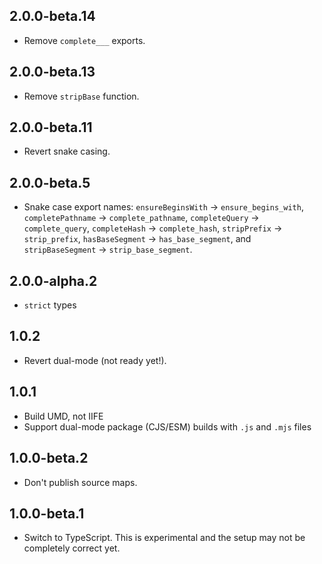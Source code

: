 ## 2.0.0-beta.14

- Remove `complete___` exports.

## 2.0.0-beta.13

- Remove `stripBase` function.

## 2.0.0-beta.11

- Revert snake casing.

## 2.0.0-beta.5

- Snake case export names: `ensureBeginsWith` -> `ensure_begins_with`, `completePathname` -> `complete_pathname`, `completeQuery` -> `complete_query`, `completeHash` -> `complete_hash`, `stripPrefix` -> `strip_prefix`, `hasBaseSegment` -> `has_base_segment`, and `stripBaseSegment` -> `strip_base_segment`.

## 2.0.0-alpha.2

- `strict` types

## 1.0.2

- Revert dual-mode (not ready yet!).

## 1.0.1

- Build UMD, not IIFE
- Support dual-mode package (CJS/ESM) builds with `.js` and `.mjs` files

## 1.0.0-beta.2

- Don't publish source maps.

## 1.0.0-beta.1

- Switch to TypeScript. This is experimental and the setup may not be completely correct yet.
